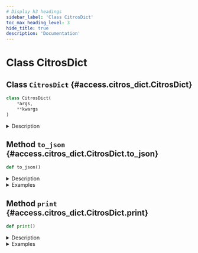 ```yaml
---
# Display h3 headings
sidebar_label: 'Class CitrosDict'
toc_max_heading_level: 3
hide_title: true
description: 'Documentation'
---
```


# Class CitrosDict







    
## Class `CitrosDict` {#access.citros_dict.CitrosDict}





```python
class CitrosDict(
    *args,
    **kwargs
)
```


<details>
  <summary>Description</summary>

Citros dictionary

CitrosDict is a dictionary-like object, that allows to print the content as a json-object.
</details>









    
## Method `to_json` {#access.citros_dict.CitrosDict.to_json}




```python
def to_json()
```


<details>
  <summary>Description</summary>

Convert to json string.

#### Returns

Name|Type|Description
--|--|--
|**```out```**|**str**|json_str

</details>
<details>
  <summary>Examples</summary>

Make a CitrosDict object, convert it to json string and print it:

```python
>>> from citros import CitrosDict
>>> d = CitrosDict({'package': 'data_analysis', 'object': 'CitrosDict', 'method': 'to_json', 'style': 'json'})
>>> print(d.to_json())
{
  "package": "citros",
  "object": "CitrosDict",
  'method': 'to_json',
  "style": "json"
}
```

</details>


    
## Method `print` {#access.citros_dict.CitrosDict.print}




```python
def print()
```


<details>
  <summary>Description</summary>

Print content of the CitrosDict object in a 'json'-style.


</details>
<details>
  <summary>Examples</summary>

Make a CitrosDict object and print it in json-style:

```python
>>> from citros import CitrosDict
>>> d = CitrosDict({'package': 'citros', 'object': 'CitrosDict', 'method': 'print', 'style': 'json'})
>>> d.print()
{
 'package': 'citros',
 'object': 'CitrosDict',
 'method': 'print',
 'style': 'json'
}
```

</details>